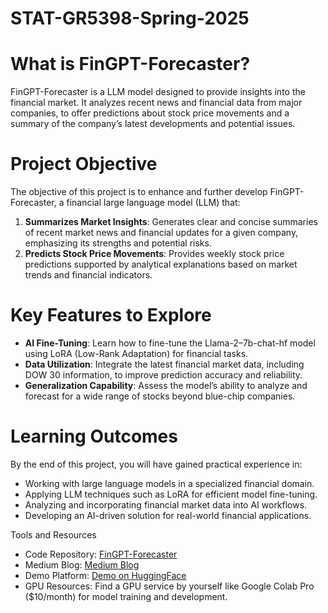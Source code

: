 # STAT-GR5398-Spring-2025

# What is FinGPT-Forecaster?
FinGPT-Forecaster is a LLM model designed to provide insights into the financial market. It analyzes recent news and financial data from major companies, to offer predictions about stock price movements and a summary of the company’s latest developments and potential issues. 


# Project Objective
The objective of this project is to enhance and further develop FinGPT-Forecaster, a financial large language model (LLM) that:
 
1. **Summarizes Market Insights**: Generates clear and concise summaries of recent market news and financial updates for a given company, emphasizing its strengths and potential risks.
2. **Predicts Stock Price Movements**: Provides weekly stock price predictions supported by analytical explanations based on market trends and financial indicators.

# Key Features to Explore
* **AI Fine-Tuning**: Learn how to fine-tune the Llama-2–7b-chat-hf model using LoRA (Low-Rank Adaptation) for financial tasks.
* **Data Utilization**: Integrate the latest financial market data, including DOW 30 information, to improve prediction accuracy and reliability.
* **Generalization Capability**: Assess the model’s ability to analyze and forecast for a wide range of stocks beyond blue-chip companies.


# Learning Outcomes
By the end of this project, you will have gained practical experience in:
* Working with large language models in a specialized financial domain.
* Applying LLM techniques such as LoRA for efficient model fine-tuning.
* Analyzing and incorporating financial market data into AI workflows.
* Developing an AI-driven solution for real-world financial applications.

Tools and Resources
* Code Repository: [FinGPT-Forecaster](https://github.com/AI4Finance-Foundation/FinGPT/tree/master/fingpt/FinGPT_Forecaster)
* Medium Blog: [Medium Blog](https://medium.com/@ll3713/the-road-to-fingpt-instructive-fine-tuned-market-forecaster-cfe7cbf9038b)
* Demo Platform: [Demo on HuggingFace](https://huggingface.co/spaces/FinGPT/FinGPT-Forecaster)
* GPU Resources: Find a GPU service by yourself like Google Colab Pro ($10/month) for model training and development.